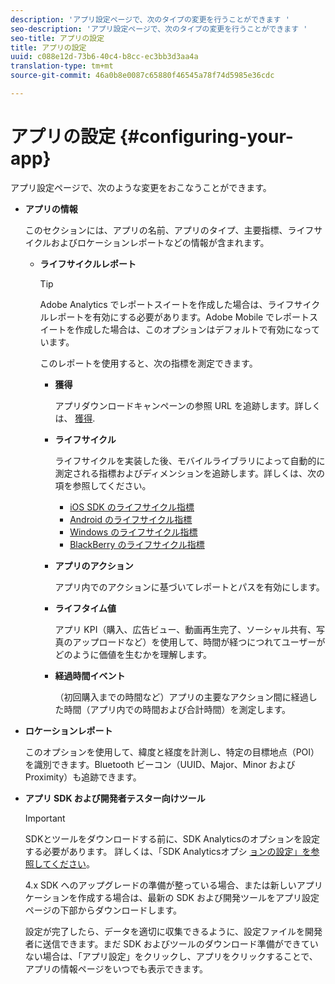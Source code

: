```yaml
---
description: 'アプリ設定ページで、次のタイプの変更を行うことができます '
seo-description: 'アプリ設定ページで、次のタイプの変更を行うことができます '
seo-title: アプリの設定
title: アプリの設定
uuid: c088e12d-73b6-40c4-b8cc-ec3bb3d3aa4a
translation-type: tm+mt
source-git-commit: 46a0b8e0087c65880f46545a78f74d5985e36cdc

---
```



# アプリの設定 {#configuring-your-app}

アプリ設定ページで、次のような変更をおこなうことができます。

* **アプリの情報**

   このセクションには、アプリの名前、アプリのタイプ、主要指標、ライフサイクルおよびロケーションレポートなどの情報が含まれます。

   * **ライフサイクルレポート**

      >[!TIP]
      >
      >Adobe Analytics でレポートスイートを作成した場合は、ライフサイクルレポートを有効にする必要があります。Adobe Mobile でレポートスイートを作成した場合は、このオプションはデフォルトで有効になっています。

      このレポートを使用すると、次の指標を測定できます。

      * **獲得**

         アプリダウンロードキャンペーンの参照 URL を追跡します。詳しくは、 [獲得](/help/using/acquisition-main/acquisition-main.md).

      * **ライフサイクル**

         ライフサイクルを実装した後、モバイルライブラリによって自動的に測定される指標およびディメンションを追跡します。詳しくは、次の項を参照してください。

         * [iOS SDK のライフサイクル指標](/help/ios/metrics.md)
         * [Android のライフサイクル指標](/help/android/metrics.md)
         * [Windows のライフサイクル指標](/help/universal-windows/metrics.md)
         * [BlackBerry のライフサイクル指標](/help/blackberry/metrics.md)
      * **アプリのアクション**

         アプリ内でのアクションに基づいてレポートとパスを有効にします。

      * **ライフタイム値**

         アプリ KPI（購入、広告ビュー、動画再生完了、ソーシャル共有、写真のアップロードなど）を使用して、時間が経つにつれてユーザーがどのように価値を生むかを理解します。

      * **経過時間イベント**

         （初回購入までの時間など）アプリの主要なアクション間に経過した時間（アプリ内での時間および合計時間）を測定します。


* **ロケーションレポート**

   このオプションを使用して、緯度と経度を計測し、特定の目標地点（POI）を識別できます。Bluetooth ビーコン（UUID、Major、Minor および Proximity）も追跡できます。

* **アプリ SDK および開発者テスター向けツール**

   >[!IMPORTANT]
   >
   >SDKとツールをダウンロードする前に、SDK Analyticsのオプションを設定する必要があります。 詳しくは、「SDK Analyticsオプシ [ョンの設定」を参照してください](/help/using/c-manage-app-settings/c-mob-confg-app/t-config-analytics/t-config-analytics.md)。

   4.x SDK へのアップグレードの準備が整っている場合、または新しいアプリケーションを作成する場合は、最新の SDK および開発ツールをアプリ設定ページの下部からダウンロードします。

   設定が完了したら、データを適切に収集できるように、設定ファイルを開発者に送信できます。まだ SDK およびツールのダウンロード準備ができていない場合は、「アプリ設定」をクリックし、アプリをクリックすることで、アプリの情報ページをいつでも表示できます。
